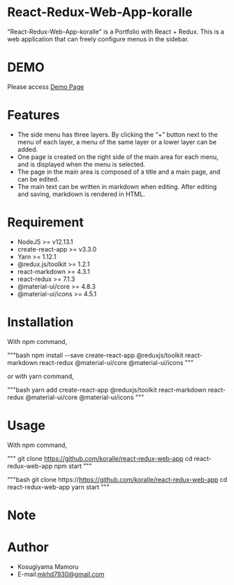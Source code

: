 # React-Redux-Web-App-koralle

"React-Redux-Web-App-koralle" is a Portfolio with React + Redux.
This is a web application that can freely configure menus in the sidebar.

# DEMO

Please access [Demo Page](https://react-redux-web-app-koralle.netlify.com)

# Features

* The side menu has three layers. By clicking the “+” button next to the menu of each layer, a menu of the same layer or a lower layer can be added.
* One page is created on the right side of the main area for each menu, and is displayed when the menu is selected.
* The page in the main area is composed of a title and a main page, and can be edited.
* The main text can be written in markdown when editing. After editing and saving, markdown is rendered in HTML.

# Requirement

* NodeJS >= v12.13.1
* create-react-app >= v3.3.0
* Yarn >= 1.12.1
* @redux.js/toolkit >= 1.2.1
* react-markdown >= 4.3.1
* react-redux >= 7.1.3
* @material-ui/core >= 4.8.3
* @material-ui/icons >= 4.5.1

# Installation

With npm command,

"""bash
npm install --save create-react-app @reduxjs/toolkit react-markdown react-redux @material-ui/core @material-ui/icons
"""

or with yarn command,

"""bash
yarn add create-react-app @reduxjs/toolkit react-markdown react-redux @material-ui/core @material-ui/icons
"""

# Usage

With npm command,

"""
git clone https://github.com/koralle/react-redux-web-app
cd react-redux-web-app
npm start
"""

"""bash
git clone https://https://github.com/koralle/react-redux-web-app
cd react-redux-web-app
yarn start
"""

# Note

# Author

* Kosugiyama Mamoru
* E-mail:mkhd7930@gmail.com